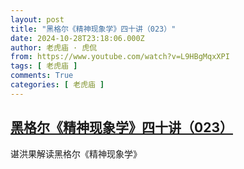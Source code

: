 ```yaml
---
layout: post
title: "黑格尔《精神现象学》四十讲（023）"
date: 2024-10-28T23:18:06.000Z
author: 老虎庙 · 虎侃
from: https://www.youtube.com/watch?v=L9HBgMqxXPI
tags: [ 老虎庙 ]
comments: True
categories: [ 老虎庙 ]
---
```

<!--1730157486000-->
[黑格尔《精神现象学》四十讲（023）](https://www.youtube.com/watch?v=L9HBgMqxXPI)
------

<div>
谌洪果解读黑格尔《精神现象学》
</div>
